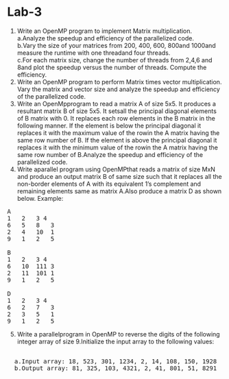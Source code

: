 # Lab-3
1. Write an OpenMP program to implement Matrix multiplication.<br>  a.Analyze the speedup and efficiency of the parallelized code.<br>  b.Vary  the  size  of  your  matrices  from 200,  400,  600,  800and  1000and measure the runtime with one threadand four threads.<br>  c.For each matrix size, change the number of threads from 2,4,6 and 8and plot the speedup versus the number of threads. Compute the efficiency.
2. Write an OpenMP program to perform Matrix times vector multiplication. Vary the matrix and vector size and analyze the speedup and efficiency of the parallelized code.
3. Write an OpenMpprogram to read a matrix A of size 5x5. It produces a resultant matrix B of size 5x5. It setsall the principal diagonal elements of B  matrix  with  0.  It  replaces  each  row  elements  in  the  B  matrix  in  the following  manner.  If  the  element  is  below  the  principal  diagonal  it replaces it with the maximum value of the rowin the A matrix having the same row number of B. If the element is above the principal diagonal it replaces it with the minimum value of the rowin the A matrix having the same  row  number  of  B.Analyze  the  speedup  and  efficiency  of  the parallelized code.
4. Write aparallel program using OpenMPthat reads a matrix of size MxN and produce an output matrix B of same size such that it replaces all the non-border  elements  of  A  with  its  equivalent  1’s  complement  and remaining elements same as matrix A.Also produce a matrix D as shown below.
Example: 
<pre>
A
1   2  	3 4
6   5   8   3
2   4   10  1
9   1   2   5

B
1   2  	3 4
6   10  111 3
2   11  101 1
9   1   2   5

D
1   2  	3 4
6   2   7   3
2   3   5   1
9   1   2   5
</pre>
5. Write a parallelprogram in OpenMP to reverse the digits of the following integer array of size 9.Initialize the input array to the following values:
<pre> 
  a.Input array: 18, 523, 301, 1234, 2, 14, 108, 150, 1928
  b.Output array: 81, 325, 103, 4321, 2, 41, 801, 51, 8291
</pre>
